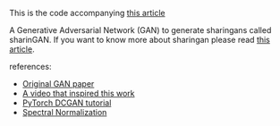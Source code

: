 This is the code accompanying [this article](https://mhnazeri.github.io/blog/2020/sharinGAN/)

A Generative Adversarial Network (GAN) to generate sharingans called sharinGAN. If you want to know more about sharingan please read [this article](https://naruto.fandom.com/wiki/Sharingan).

references:
* [Original GAN paper](https://papers.nips.cc/paper/5423-generative-adversarial-nets.pdf)
* [A video that inspired this work](https://www.youtube.com/watch?v=8fnynVsR53k)
* [PyTorch DCGAN tutorial](https://pytorch.org/tutorials/beginner/dcgan_faces_tutorial.html)
* [Spectral Normalization](https://arxiv.org/abs/1802.05957)

